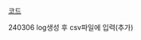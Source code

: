 [코드](https://github.com/jehee0223/FindTarget/blob/main/ml-agents/Project/Assets/ML-Agents/FindTarget/drone%20model/drone.cs)

240306
log생성 후 csv파일에 입력(추가)
